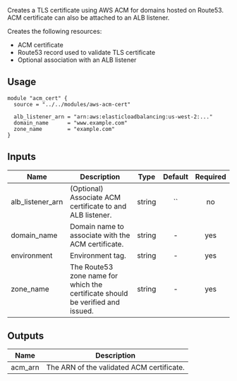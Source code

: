 Creates a TLS certificate using AWS ACM for domains hosted on Route53. ACM certificate can also be attached to an ALB listener.

Creates the following resources:

* ACM certificate
* Route53 record used to validate TLS certificate
* Optional association with an ALB listener

## Usage

```hcl
module "acm_cert" {
  source = "../../modules/aws-acm-cert"

  alb_listener_arn = "arn:aws:elasticloadbalancing:us-west-2:..."
  domain_name      = "www.example.com"
  zone_name        = "example.com"
}
```


## Inputs

| Name | Description | Type | Default | Required |
|------|-------------|:----:|:-----:|:-----:|
| alb_listener_arn | (Optional) Associate ACM certificate to and ALB listener. | string | `` | no |
| domain_name | Domain name to associate with the ACM certificate. | string | - | yes |
| environment | Environment tag. | string | - | yes |
| zone_name | The Route53 zone name for which the certificate should be verified and issued. | string | - | yes |

## Outputs

| Name | Description |
|------|-------------|
| acm_arn | The ARN of the validated ACM certificate. |


